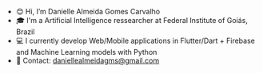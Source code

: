 - 😊 Hi, I’m Danielle Almeida Gomes Carvalho
- 🎓 I'm a Artificial Intelligence ressearcher at Federal Institute of Goiás, Brazil
- 💻 I currently develop Web/Mobile applications in Flutter/Dart + Firebase and Machine Learning models with Python
- 📧 Contact: daniellealmeidagms@gmail.com

